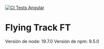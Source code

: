[![CI Tests Angular](https://github.com/ULL-TFGyMs-vblanco/TFG-2023-YagoPerezMolanes-FlyingTrack/actions/workflows/node.js.yml/badge.svg)](https://github.com/ULL-TFGyMs-vblanco/TFG-2023-YagoPerezMolanes-FlyingTrack/actions/workflows/node.js.yml)

# Flying Track FT

Versión de node: 19.7.0
Versión de npm: 9.5.0
